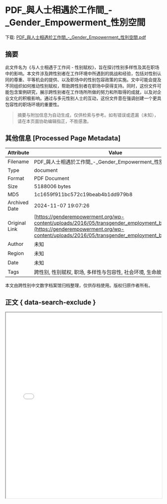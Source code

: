 # PDF_與人士相遇於工作間_-_Gender_Empowerment_性別空間

<!-- tcd_download_link -->
下载: <a href="../PDF_與人士相遇於工作間_-_Gender_Empowerment_性別空間.pdf" download>PDF_與人士相遇於工作間_-_Gender_Empowerment_性別空間.pdf</a>
<!-- tcd_download_link_end -->

## 摘要

<!-- tcd_abstract -->
此文件名为《与人士相遇于工作间 - 性别赋权》，旨在探讨性别多样性及其在职场中的影响。本文件涉及跨性别者在工作环境中所遇到的挑战和经验，包括对性别认同的尊重、平等机会的提供、以及职场中的性别包容政策的实施。文中可能会提及不同组织如何推动性别赋权，帮助跨性别者在职场中获得支持。同时，这份文件可能包含案例研究，展示跨性别者在工作场所所做的努力和所取得的成就，以及对企业文化的积极影响。通过与多元性别人士的互动，这份文件意在强调创建一个更具包容性的职场环境的重要性。

<!-- tcd_abstract_end -->

> 摘要与附加信息为自动生成，仅供检索与参考。如有错误或遗漏（未知），请在本页面协助编辑指正，不胜感激。

## 其他信息 [Processed Page Metadata]

| Attribute       | Value                                  |
|-----------------|----------------------------------------|
| Filename        | PDF_與人士相遇於工作間_-_Gender_Empowerment_性別空間.pdf                             |
| Type            | document                                 |
| Format          | PDF Document                               |
| Size            | 5188006 bytes                           |
| MD5             | 1c1659f911bc572c19beab4b1dd979b8                                  |
| Archived Date   | 2024-11-07 19:07:26                             |
| Original Link   | [https://genderempowerment.org/wp-content/uploads/2016/05/transgender_employment_booklet_chi.pdf](https://genderempowerment.org/wp-content/uploads/2016/05/transgender_employment_booklet_chi.pdf)                         |
| Author          | 未知                               |
| Region          | 未知                               |
| Date            | 未知                                 |
| Tags            | 跨性别, 性别赋权, 职场, 多样性与包容性, 社会环境, 生命故事, 经验分享                                 |

本文由跨性别中文数字档案馆归档整理，仅供存档使用。版权归原作者所有。


## 正文 { data-search-exclude }

<!-- tcd_main_text -->
<iframe src="../PDF_與人士相遇於工作間_-_Gender_Empowerment_性別空間.pdf" width="100%" height="600px">
    <p>无法显示PDF，请下载查看。</p>
</iframe>
<!-- tcd_main_text_end -->

